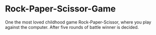 # Rock-Paper-Scissor-Game

One the most loved childhood game Rock-Paper-Scissor, where you play against the computer.
After five rounds of battle winner is decided.
